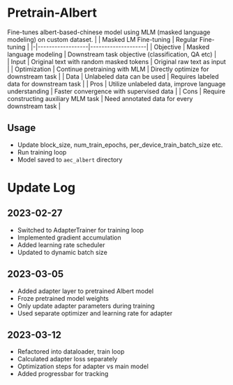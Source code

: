 # Pretrain-Albert
Fine-tunes albert-based-chinese model using MLM (masked language modeling) on custom dataset. 
| | Masked LM Fine-tuning | Regular Fine-tuning |
|-|------------------|--------------------|
| Objective | Masked language modeling | Downstream task objective (classification, QA etc) |   
| Input | Original text with random masked tokens | Original raw text as input |
| Optimization | Continue pretraining with MLM | Directly optimize for downstream task |
| Data | Unlabeled data can be used | Requires labeled data for downstream task |
| Pros | Utilize unlabeled data, improve language understanding | Faster convergence with supervised data |
| Cons | Require constructing auxiliary MLM task | Need annotated data for every downstream task |

## Usage

- Update block_size, num_train_epochs, per_device_train_batch_size etc.
- Run training loop
- Model saved to `aec_albert` directory

# Update Log

## 2023-02-27

- Switched to AdapterTrainer for training loop
- Implemented gradient accumulation 
- Added learning rate scheduler 
- Updated to dynamic batch size

## 2023-03-05  

- Added adapter layer to pretrained Albert model
- Froze pretrained model weights 
- Only update adapter parameters during training
- Used separate optimizer and learning rate for adapter

## 2023-03-12

- Refactored into dataloader, train loop
- Calculated adapter loss separately 
- Optimization steps for adapter vs main model
- Added progressbar for tracking
